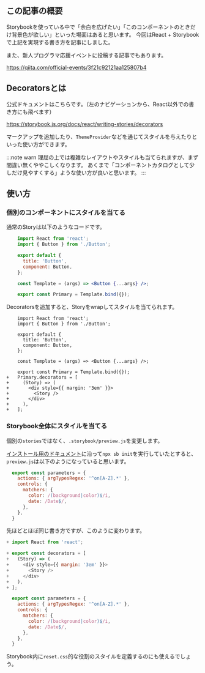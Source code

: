 <!--
title:   Storybookでちょっとしたスタイルを当てたいときはDecoratorsを使う
tags:    React,storybook,tips,新人プログラマ応援
id:      c2dad5f8981124845d72
private: false
-->
## この記事の概要

Storybookを使っている中で「余白を広げたい」「このコンポーネントのときだけ背景色が欲しい」といった場面はあると思います。
今回はReact + Storybookで上記を実現する書き方を記事にしました。

また、新人プログラマ応援イベントに投稿する記事でもあります。

https://qiita.com/official-events/3f21c92121aa125807b4

## Decoratorsとは

公式ドキュメントはこちらです。（左のナビゲーションから、React以外での書き方にも飛べます）

https://storybook.js.org/docs/react/writing-stories/decorators

マークアップを追加したり、`ThemeProvider`などを通じてスタイルを与えたりといった使い方ができます。

:::note warn
理屈の上では複雑なレイアウトやスタイルも当てられますが、まず間違い無くややこしくなります。
あくまで「コンポーネントカタログとして少しだけ見やすくする」ような使い方が良いと思います。
:::

## 使い方

### 個別のコンポーネントにスタイルを当てる

通常のStoryは以下のようなコードです。

```javascript:Button.stories.jsx
    import React from 'react';
    import { Button } from './Button';

    export default {
      title: 'Button',
      component: Button,
    };

    const Template = (args) => <Button {...args} />;

    export const Primary = Template.bind({});
```

Decoratorsを追加すると、Storyをwrapしてスタイルを当てられます。

```diff_javascript:Button.stories.jsx（Decorators追加後）
    import React from 'react';
    import { Button } from './Button';

    export default {
      title: 'Button',
      component: Button,
    };

    const Template = (args) => <Button {...args} />;

    export const Primary = Template.bind({});
+   Primary.decorators = [
+     (Story) => (
+       <div style={{ margin: '3em' }}>
+         <Story />
+       </div>
+     ),
+   ];
```

### Storybook全体にスタイルを当てる

個別の`stories`ではなく、`.storybook/preview.js`を変更します。

[インストール用のドキュメント](https://storybook.js.org/docs/react/get-started/install)に沿って`npx sb init`を実行していたとすると、`preview.js`は以下のようになっていると思います。

```javascript:.storybook/preview.js
  export const parameters = {
    actions: { argTypesRegex: '^on[A-Z].*' },
    controls: {
      matchers: {
        color: /(background|color)$/i,
        date: /Date$/,
      },
    },
  }
```

先ほどとほぼ同じ書き方ですが、このように変わります。

```diff_javascript:.storybook/preview.js
+ import React from 'react';

+ export const decorators = [
+   (Story) => (
+     <div style={{ margin: '3em' }}>
+       <Story />
+     </div>
+   ),
+ ];

  export const parameters = {
    actions: { argTypesRegex: '^on[A-Z].*' },
    controls: {
      matchers: {
        color: /(background|color)$/i,
        date: /Date$/,
      },
    },
  }
```

Storybook内に`reset.css`的な役割のスタイルを定義するのにも使えるでしょう。